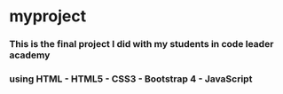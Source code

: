 # myproject
### This is the final project I did with my students in code leader academy 

### using HTML - HTML5 - CSS3 - Bootstrap 4 - JavaScript
